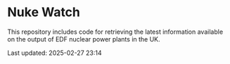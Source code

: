 # Nuke Watch

This repository includes code for retrieving the latest information available on the output of EDF nuclear power plants in the UK.

Last updated: 2025-02-27 23:14